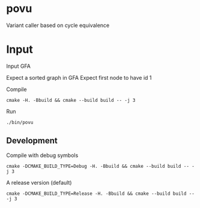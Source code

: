 # povu
Variant caller based on cycle equivalence

# Input
Input GFA

Expect a sorted graph in GFA
Expect first node to have id 1

Compile
```
cmake -H. -Bbuild && cmake --build build -- -j 3
```

Run
```
./bin/povu 
```

## Development

Compile with debug symbols
```
cmake -DCMAKE_BUILD_TYPE=Debug -H. -Bbuild && cmake --build build -- -j 3
```

A release version (default)
```
cmake -DCMAKE_BUILD_TYPE=Release -H. -Bbuild && cmake --build build -- -j 3
```
